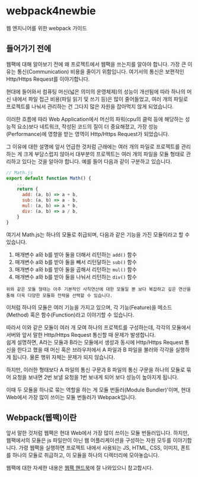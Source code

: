 # webpack4newbie

웹 엔지니어를 위한 webpack 가이드

## 들어가기 전에

웹팩에 대해 알아보기 전에 왜 프로젝트에서 웹팩을 쓰는지를 알아야 합니다. 가장 큰 이유는 통신(Communication) 비용을 줄이기 위함입니다. 여기서의 통신은 보편적인 Http/Https Request를 이야기합니다.

현대에 들어와서 컴퓨팅 머신(넓은 의미의 운영체제)의 성능이 개선됨에 따라 하나의 머신 내에서 파일 접근 비용(파일 읽기 및 쓰기 등)은 많이 줄어들었고, 여러 개의 파일로 프로젝트를 나눠서 관리하는 건 그다지 많은 자원을 잡아먹지 않게 되었습니다.

이러한 흐름에 따라 Web Application에서 머신의 파워(cpu의 클럭 등에 해당하는 성능적 요소)보다 네트워크, 작성된 코드의 질이 더 중요해졌고, 가장 성능(Performance)에 영향을 받는 영역이 Http/Https Request가 되었습니다.

그 이유에 대한 설명에 앞서 언급한 것처럼 근래에는 여러 개의 파일로 프로젝트를 관리하는 게 크게 부담스럽지 않아서 대부분의 프로젝트는 여러 개의 파일을 모듈 형태로 관리하고 있다는 것을 알아야 합니다. 예를 들어 다음과 같이 구분하고 있습니다.

```javascript
// Math.js
export default function Math() {
    ...
    return {
      add: (a, b) => a + b,
      sub: (a, b) => a - b,
      mul: (a, b) => a * b,
      div: (a, b) => a / b,
    }
}
```

여기서 Math.js는 하나의 모듈로 취급되며, 다음과 같은 기능을 가진 모듈이라고 할 수 있습니다.

1. 매개변수 a와 b를 받아 둘을 더해서 리턴하는 `add()` 함수
2. 매개변수 a와 b를 받아 둘을 빼서 리턴달하는 `sub()` 함수
3. 매개변수 a와 b를 받아 둘을 곱해서 리턴하는 `mul()` 함수
4. 매개변수 a와 b를 받아 둘을 나눠서 리턴하는 `div()` 함수

```korean
위와 같은 모듈 형태는 아주 기본적인 사칙연산에 대한 모듈일 뿐 보다 복잡하고 깊은 연산을 통해 더욱 다양한 모듈화 전략을 선택할 수 있습니다.
```

이처럼 하나의 모듈은 여러 기능을 가지고 있으며, 각 기능(Feature)을 메소드(Method) 혹은 함수(Function)라고 이야기할 수 있습니다.

따라서 이와 같은 모듈이 여러 개 모여 하나의 프로젝트를 구성하는데, 각각의 모듈에서 서버와 앞서 말한 Http/Https Request 통신할 때 문제가 발생합니다.  
쉽게 설명하면, A라는 모듈과 B라는 모듈에서 생성과 동시에 Http/Https Request 통신을 한다고 했을 때 머신 혹은 브라우저에서 A 파일과 B 파일을 불러와 각각을 실행하게 됩니다. 물론 행위 자체는 문제가 되지 않습니다.

하지만, 이러한 형태보다 A 파일의 통신 구문과 B 파일의 통신 구문을 하나의 모듈로 묶어 요청을 보내면 2번 보낼 요청을 1번 보내게 되어 보다 성능이 높아지게 됩니다.

이때 두 모듈을 하나로 묶는 역할을 하는 게 모듈 번들러(Module Bundler)'이며, 현대 Web에서 가장 많이 쓰이는 모듈 번들러가 Webpack입니다.

## Webpack(웹팩)이란

앞서 말한 것처럼 웹팩은 현대 Web에서 가장 많이 쓰이는 모듈 번들러입니다. 하지만, 웹팩에서의 모듈은 js 파일만이 아닌 웹 어플리케이션을 구성하는 자원 모두를 이야기합니다. 가령 웹팩을 실행하면 프로젝트 내에서 사용되는 JS, HTML, CSS, 이미지, 폰트를 하나의 모듈로 취급하고, 이 모듈을 하나의 디렉터리에 모아놓습니다.

웹팩에 대한 자세한 내용은 [웹팩 핸드북](https://joshua1988.github.io/webpack-guide/guide.html)에 잘 나와있으니 참고합시다.
